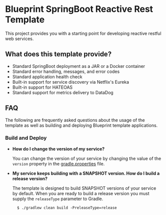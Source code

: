 # Blueprint SpringBoot Reactive Rest Template
This project provides you with a starting point for developing reactive restful web services.

## What does this template provide?

* Standard SpringBoot deployment as a JAR or a Docker container
* Standard error handling, messages, and error codes
* Standard application health check
* Built-in support for service discovery via Netflix's Eureka
* Built-in support for HATEOAS
* Standard support for metrics delivery to DataDog

## FAQ
The following are frequently asked questions about the usage of the template as well as building and deploying Blueprint template applications.

### Build and Deploy

* **How do I change the version of my service?**
  
    You can change the version of your service by changing the value of the `version` property in the [gradle.properties](gradle.properties) file.


* **My service keeps building with a SNAPSHOT version.  How do I build a release version?**

	The template is designed to build SNAPSHOT versions of your service by default.  When you are ready to build a release version you must supply the `releaseType` parameter to Gradle.
	
		$ ./gradlew clean build -PreleaseType=release
